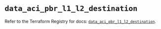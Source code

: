# `data_aci_pbr_l1_l2_destination`

Refer to the Terraform Registry for docs: [`data_aci_pbr_l1_l2_destination`](https://registry.terraform.io/providers/ciscodevnet/aci/2.17.0/docs/data-sources/pbr_l1_l2_destination).

